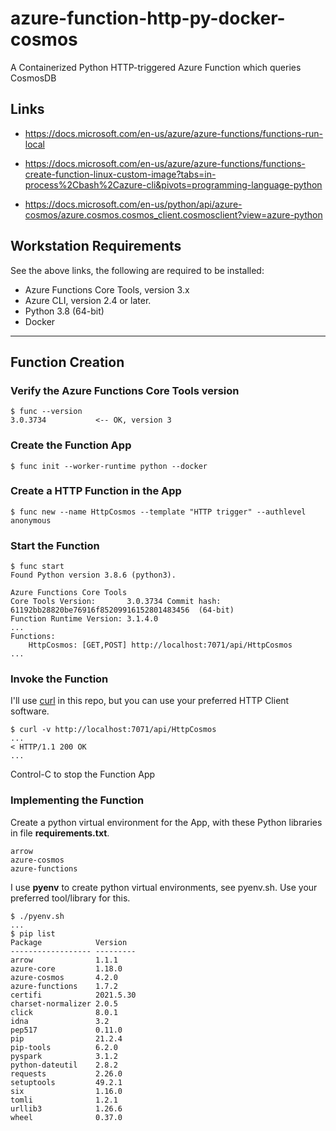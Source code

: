 # azure-function-http-py-docker-cosmos

A Containerized Python HTTP-triggered Azure Function which queries CosmosDB

## Links

- https://docs.microsoft.com/en-us/azure/azure-functions/functions-run-local

- https://docs.microsoft.com/en-us/azure/azure-functions/functions-create-function-linux-custom-image?tabs=in-process%2Cbash%2Cazure-cli&pivots=programming-language-python

- https://docs.microsoft.com/en-us/python/api/azure-cosmos/azure.cosmos.cosmos_client.cosmosclient?view=azure-python


## Workstation Requirements

See the above links, the following are required to be installed:

- Azure Functions Core Tools, version 3.x
- Azure CLI, version 2.4 or later.
- Python 3.8 (64-bit)
- Docker


---

## Function Creation

### Verify the Azure Functions Core Tools version

```
$ func --version
3.0.3734           <-- OK, version 3
```

### Create the Function App

```
$ func init --worker-runtime python --docker
```

### Create a HTTP Function in the App

```
$ func new --name HttpCosmos --template "HTTP trigger" --authlevel anonymous
```

### Start the Function

```
$ func start
Found Python version 3.8.6 (python3).

Azure Functions Core Tools
Core Tools Version:       3.0.3734 Commit hash: 61192bb28820be76916f85209916152801483456  (64-bit)
Function Runtime Version: 3.1.4.0
...
Functions:
	HttpCosmos: [GET,POST] http://localhost:7071/api/HttpCosmos
...
```

### Invoke the Function

I'll use [curl](https://curl.se/) in this repo, but you can use your preferred HTTP Client software.

```
$ curl -v http://localhost:7071/api/HttpCosmos
...
< HTTP/1.1 200 OK
...
```

Control-C to stop the Function App

### Implementing the Function 

Create a python virtual environment for the App, with these Python libraries
in file **requirements.txt**.

```
arrow
azure-cosmos
azure-functions
```

I use **pyenv** to create python virtual environments, see pyenv.sh. 
Use your preferred tool/library for this.

```
$ ./pyenv.sh
...
$ pip list
Package            Version
------------------ ---------
arrow              1.1.1
azure-core         1.18.0
azure-cosmos       4.2.0
azure-functions    1.7.2
certifi            2021.5.30
charset-normalizer 2.0.5
click              8.0.1
idna               3.2
pep517             0.11.0
pip                21.2.4
pip-tools          6.2.0
pyspark            3.1.2
python-dateutil    2.8.2
requests           2.26.0
setuptools         49.2.1
six                1.16.0
tomli              1.2.1
urllib3            1.26.6
wheel              0.37.0
```
